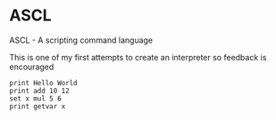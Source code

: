 # ASCL
ASCL - A scripting command language

This is one of my first attempts to create an interpreter so feedback is encouraged
```
print Hello World
print add 10 12
set x mul 5 6
print getvar x
```
